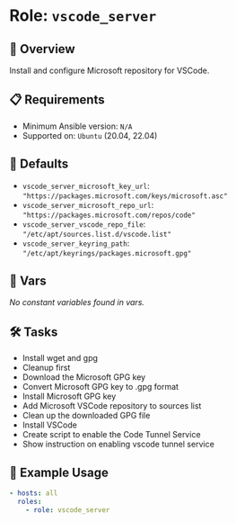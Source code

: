 # Role: `vscode_server`

## 📖 Overview
Install and configure Microsoft repository for VSCode.

## 📋 Requirements
- Minimum Ansible version: `N/A`
- Supported on: `Ubuntu` (20.04, 22.04)

## 🧮 Defaults
- `vscode_server_microsoft_key_url`: `"https://packages.microsoft.com/keys/microsoft.asc"`
- `vscode_server_microsoft_repo_url`: `"https://packages.microsoft.com/repos/code"`
- `vscode_server_vscode_repo_file`: `"/etc/apt/sources.list.d/vscode.list"`
- `vscode_server_keyring_path`: `"/etc/apt/keyrings/packages.microsoft.gpg"`

## 🧮 Vars
_No constant variables found in vars._

## 🛠 Tasks
- Install wget and gpg
- Cleanup first
- Download the Microsoft GPG key
- Convert Microsoft GPG key to .gpg format
- Install Microsoft GPG key
- Add Microsoft VSCode repository to sources list
- Clean up the downloaded GPG file
- Install VSCode
- Create script to enable the Code Tunnel Service
- Show instruction on enabling vscode tunnel service

## 🚀 Example Usage
```yaml
- hosts: all
  roles:
    - role: vscode_server
```